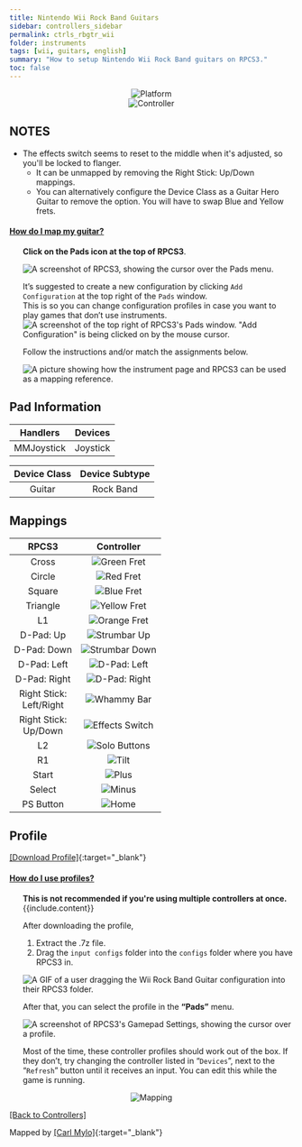 ```yaml
---
title: Nintendo Wii Rock Band Guitars
sidebar: controllers_sidebar
permalink: ctrls_rbgtr_wii
folder: instruments
tags: [wii, guitars, english]
summary: "How to setup Nintendo Wii Rock Band guitars on RPCS3."
toc: false
---
```


<div align="center"> <img src="https://carlmylo.github.io/rb3-pc/images/instruments/plat/wii.png" alt="Platform" title="Platform"></div>

<div align="center"> <img src="https://carlmylo.github.io/rb3-pc/images/instruments/cont/rbgtrscontroller.png" alt="Controller" title="Controller"></div>

## NOTES

* The effects switch seems to reset to the middle when it's adjusted, so you'll be locked to flanger.
	* It can be unmapped by removing the Right Stick: Up/Down mappings.
	* You can alternatively configure the Device Class as a Guitar Hero Guitar to remove the option. You will have to swap Blue and Yellow frets.

<!-- Map Start -->
<div class="panel-group" id="accordion">
                    <div class="panel panel-default">
                        <div class="panel-heading">
                            <h4 class="panel-title">
                                <a class="noCrossRef accordion-toggle" data-toggle="collapse" data-parent="#accordion" href="#how-to-map-pads">How do I map my guitar?</a>
                            </h4>
                        </div>
                        <div id="how-to-map-pads" class="panel-collapse collapse noCrossRef">
                            <div class="panel-body">
<ul>
<p><strong>Click on the Pads icon at the top of RPCS3</strong>.</p>
<p><img src="https://carlmylo.github.io/rb3-pc/images/instruments/rpcs3pad.png" alt="A screenshot of RPCS3, showing the cursor over the Pads menu." title="Pads"></p>
<p>It’s suggested to create a new configuration by clicking <code>Add Configuration</code> at the top right of the <code>Pads</code> window.<br>
This is so you can change configuration profiles in case you want to play games that don’t use instruments.<br>
<img src="https://carlmylo.github.io/rb3-pc/images/instruments/rpcs3padprofadd.png" alt="A screenshot of the top right of RPCS3's Pads window. &quot;Add Configuration&quot; is being clicked on by the mouse cursor." title="Add Configuration"></p>
<p>Follow the instructions and/or match the assignments below.</p>
<p><img src="https://carlmylo.github.io/rb3-pc/images/instruments/padlegend.png" alt="A picture showing how the instrument page and RPCS3 can be used as a mapping reference." title="Mapping the Rock Band Hofner"></p>
</ul>
                            </div>
                        </div>
                    </div>
</div>
<!-- Map End -->

## Pad Information

| Handlers | Devices |
|:--------:|:-------:|
| MMJoystick | Joystick |

| Device Class | Device Subtype |
|:------------:|:--------------:|
| Guitar | Rock Band |

## Mappings

| **RPCS3**          | **Controller** |
|:------------------:|:---------------------:|
| Cross | ![Green Fret](https://carlmylo.github.io/rb3-pc/images/btns/gtrs/gf.png "Green Fret") |
| Circle | ![Red Fret](https://carlmylo.github.io/rb3-pc/images/btns/gtrs/rf.png "Red Fret") |
| Square | ![Blue Fret](https://carlmylo.github.io/rb3-pc/images/btns/gtrs/bf.png "Blue Fret") |
| Triangle | ![Yellow Fret](https://carlmylo.github.io/rb3-pc/images/btns/gtrs/yf.png "Yellow Fret") |
| L1 | ![Orange Fret](https://carlmylo.github.io/rb3-pc/images/btns/gtrs/of.png "Orange Fret") |
| D-Pad: Up | ![Strumbar Up](https://carlmylo.github.io/rb3-pc/images/btns/gtrs/sbu.png "Strumbar Up") |
| D-Pad: Down | ![Strumbar Down](https://carlmylo.github.io/rb3-pc/images/btns/gtrs/sbd.png "Strumbar Down") |
| D-Pad: Left | ![D-Pad: Left](https://carlmylo.github.io/rb3-pc/images/btns/gtrs/dpl.png "D-Pad: Left") |
| D-Pad: Right | ![D-Pad: Right](https://carlmylo.github.io/rb3-pc/images/btns/gtrs/dpr.png "D-Pad: Right") |
| Right Stick: <br/> Left/Right | ![Whammy Bar](https://carlmylo.github.io/rb3-pc/images/btns/gtrs/wb.png "Whammy Bar") |
| Right Stick: <br/> Up/Down | ![Effects Switch](https://carlmylo.github.io/rb3-pc/images/btns/gtrs/fx.png "Effects Switch") |
| L2 | ![Solo Buttons](https://carlmylo.github.io/rb3-pc/images/btns/gtrs/solo.png "Solo Buttons") |
| R1 | ![Tilt](https://carlmylo.github.io/rb3-pc/images/btns/gtrs/ts.gif "Tilt") |
| Start | ![Plus](https://carlmylo.github.io/rb3-pc/images/btns/ctrls/wii/plu.png "Plus") |
| Select | ![Minus](https://carlmylo.github.io/rb3-pc/images/btns/ctrls/wii/min.png "Minus") |
| PS Button | ![Home](https://carlmylo.github.io/rb3-pc/images/btns/gtrs/home.png "Home") |

## Profile

[[Download Profile]](https://github.com/hmxmilohax/rb3-pc/raw/refs/heads/main/downloads/instrument-repo/Wii%20Rock%20Band%20Guitar.7z){:target="_blank"}

<!-- Profile Start -->
<div class="panel-group" id="accordion">
                    <div class="panel panel-default">
                        <div class="panel-heading">
                            <h4 class="panel-title">
                                <a class="noCrossRef accordion-toggle" data-toggle="collapse" data-parent="#accordion" href="#how-to-use-profiles">How do I use profiles?</a>
                            </h4>
                        </div>
                        <div id="how-to-use-profiles" class="panel-collapse collapse noCrossRef">
                            <div class="panel-body">
<ul>
<div class="alert alert-info"><i class="fa fa-info-circle"></i> <b>This is not recommended if you're using multiple controllers at once. </b> {{include.content}}</div>
<p>After downloading the profile,</p>
<ol>
<li>Extract the .7z file.</li>
<li>Drag the <code>input configs</code> folder into the <code>configs</code> folder where you have RPCS3 in.</li>
</ol>
<p><img src="https://carlmylo.github.io/rb3-pc/images/instruments/instrepoinstall.gif" alt="A GIF of a user dragging the Wii Rock Band Guitar configuration into their RPCS3 folder." title="Installing a configuration from the Instrument Repo"></p>
<p>After that, you can select the profile in the <strong>“Pads”</strong> menu.</p>
<p><img src="https://carlmylo.github.io/rb3-pc/images/instruments/rpcs3padprofile.png" alt="A screenshot of RPCS3's Gamepad Settings, showing the cursor over a profile." title="Gamepad Settings"></p>
<p>Most of the time, these controller profiles should work out of the box. If they don’t, try changing the controller listed in “<code>Devices</code>”, next to the “<code>Refresh</code>” button until it receives an input. You can edit this while the game is running.</p>
</ul>
                            </div>
                        </div>
                    </div>
</div>
<!-- Profiles End -->

<div align="center"> <img src="https://carlmylo.github.io/rb3-pc/images/instruments/maps/gtrwiirbmapping.png" alt="Mapping" title="Mapping"></div>

[[Back to Controllers]](https://carlmylo.github.io/rb3-pc/ctrls#instrument-list)

Mapped by [[Carl Mylo]](www.twitch.tv/carlmylo){:target="_blank"}